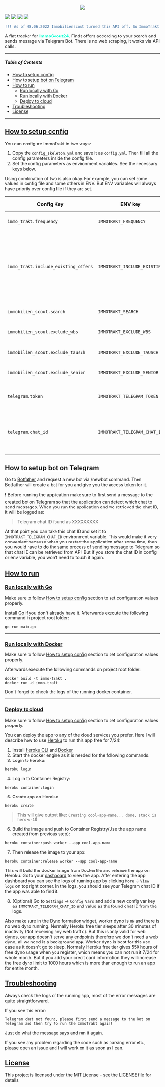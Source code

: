<p align="center">
  <img src="https://imgur.com/C1aP2p5.png">
</p>

<p align="left">
<img src="https://img.shields.io/github/license/mustafabayar/immo_trakt">
<a href="https://www.codacy.com/gh/mustafabayar/immo_trakt/dashboard?utm_source=github.com&amp;utm_medium=referral&amp;utm_content=mustafabayar/immo_trakt&amp;utm_campaign=Badge_Grade"><img src="https://app.codacy.com/project/badge/Grade/1b1ae1e6c305418d91da7c9c4c7d9adf"/></a>
<a href="http://golang.org"><img src="https://img.shields.io/badge/Made%20with-Go-1f425f.svg"/></a>
<img src="https://img.shields.io/maintenance/no/2022">
</p>

```diff
!!! As of 08.06.2022 Immobilienscout turned this API off. So ImmoTrakt does NOT work anymore.
```

A flat tracker for <span style="color:#01ffd1">**ImmoScout24**</span>. Finds offers according to your search and sends message via Telegram Bot.
There is no web scraping, it works via API calls.

---
##### Table of Contents  
-   [How to setup config](#how-to-setup-config)
-   [How to setup bot on Telegram](#how-to-setup-bot-on-telegram)
-   [How to run](#how-to-run)
    -   [Run locally with Go](#run-locally-with-go)
    -   [Run locally with Docker](#run-locally-with-docker)
    -   [Deploy to cloud](#deploy-to-cloud)
-   [Troubleshooting](#troubleshooting)
-   [License](#license)
---
## [How to setup config](#how-to-setup-config)
You can configure ImmoTrakt in two ways:
1.  Copy the `config_skeleton.yml` and save it as `config.yml`. Then fill all the config parameters inside the config file.
2.  Set the config parameters as environment variables. See the necessary keys below.

Using combination of two is also okay. For example, you can set some values in config file and some others in ENV. But ENV variables will always have priority over config file if they are set.

| Config Key | ENV key | Description | Default Value |
| ------------------------------------ | ---------------------------- | ----------- | ------------- |
| `immo_trakt.frequency` | `IMMOTRAKT_FREQUENCY` | Duration string as described in https://golang.org/pkg/time/#ParseDuration. For example ***1m*** means every 1 minute. | **1m** |
| `immo_trakt.include_existing_offers` | `IMMOTRAKT_INCLUDE_EXISTING` | `true` if you want the bot to send message for all the existing offers that fits the given search url. `false` if you want the bot to only start sending offers that are added after the app started running. For most people, use-case of this bot is to see the ***new*** offers as soon as possible, not the existing ones as you can already see them when you open the ImmoblienScout website. Therefore **false** makes more sense to not clutter your chat with tons of already existing offers. | **false** |
| `immobilien_scout.search` | `IMMOTRAKT_SEARCH` | Simply go to immobilien scout and make a search according to your criterias and then copy the final url to this config value. | None. Must be set. |
| `immobilien_scout.exclude_wbs` | `IMMOTRAKT_EXCLUDE_WBS` | `true` if you want offers that contains **WBS** keyword in the offer title to be ignored. `false` otherwise. | **false** |
| `immobilien_scout.exclude_tausch` | `IMMOTRAKT_EXCLUDE_TAUSCH` | `true` if you want offers that contains **TAUSCH** keyword in the offer title to be ignored. `false` otherwise. | **false** |
| `immobilien_scout.exclude_senior` | `IMMOTRAKT_EXCLUDE_SENIOR` | `true` if you want offers that contains **SENIOR** keyword in the offer title to be ignored. `false` otherwise. | **false** |
| `telegram.token` | `IMMOTRAKT_TELEGRAM_TOKEN` | Register a new bot with the [BotFather](https://telegram.me/BotFather). Follow the instructions and create your bot. Botfather will return bot token to access the HTTP API. | None. Must be set. |
| `telegram.chat_id` | `IMMOTRAKT_TELEGRAM_CHAT_ID` | This is the personal chat you have with the created Bot. It is okay to not know your chat ID, just leave it empty and we will try to find the correct chat ID using the token. | None. Leave it empty if you don't know. |

## [How to setup bot on Telegram](#how-to-setup-bot-on-telegram)
Go to [Botfather](https://t.me/botfather) and request a new bot via /newbot command. Then Botfather will create a bot for you and give you the access token for it.

:exclamation: Before running the application make sure to first send a message to the created bot on Telegram so that the application can detect which chat to send messages.
When you run the application and we retrieved the chat ID, it will be logged as:
> Telegram chat ID found as XXXXXXXXX

At that point you can take this chat ID and set it to `IMMOTRAKT_TELEGRAM_CHAT_ID` environment variable. This would make it very convenient because when you restart the application after some time, then you would have to do the same process of sending message to Telegram so that chat ID can be retrieved from API. But if you store the chat ID in config or env variable, you won't need to touch it again.

## [How to run](#how-to-run)

### [Run locally with Go](#run-locally-with-go)
Make sure to follow [How to setup config](#how-to-setup-config) section to set configuration values properly.

Install [Go](https://golang.org/doc/install) if you don't already have it. Afterwards execute the following command in project root folder:
```
go run main.go
```
---
### [Run locally with Docker](#run-locally-with-docker)
Make sure to follow [How to setup config](#how-to-setup-config) section to set configuration values properly.

Afterwards execute the following commands on project root folder:
```
docker build -t immo-trakt .
docker run -d immo-trakt
```
Don't forget to check the logs of the running docker container.

---
### [Deploy to cloud](#deploy-to-cloud)
Make sure to follow [How to setup config](#how-to-setup-config) section to set configuration values properly.

You can deploy the app to any of the cloud services you prefer. Here I will describe how to use [Heroku](https://www.heroku.com/pricing) to run this app free for 7/24:
1.  Install [Heroku CLI](https://devcenter.heroku.com/articles/heroku-cli) and [Docker](https://docs.docker.com/get-docker/)
2. Start the docker engine as it is needed for the following commands.
3.  Login to heroku: 
```
heroku login
```
4.  Log in to Container Registry: 
```
heroku container:login
``` 
5.  Create app on Heroku: 
```
heroku create
```
> This will give output like: `Creating cool-app-name... done, stack is heroku-18`
6.  Build the image and push to Container Registry(Use the app name created from previous step): 
```
heroku container:push worker --app cool-app-name
```
7.  Then release the image to your app: 
```
heroku container:release worker --app cool-app-name
```
This will build the docker image from Dockerfile and release the app on Heroku. Go to your [dashboard](https://dashboard.heroku.com/apps) to view the app. After entering the app dashboard you can see the logs of running app by clicking `More` -> `View logs` on top right corner.
In the logs, you should see your Telegram chat ID if the app was able to find it.

8. (Optional) Go to `Settings` -> `Config Vars` and add a new config var key as `IMMOTRAKT_TELEGRAM_CHAT_ID` and value as the found chat ID from the logs.

Also make sure in the Dyno formation widget, worker dyno is `ON` and there is no web dyno running.
Normally Heroku free tier sleeps after 30 minutes of inactivity (Not receiving any web traffic). But this is only valid for web dynos, our app doesn't serve any endpoints therefore we don't need a web dyno, all we need is a background app. Worker dyno is best for this use-case as it doesn't go to sleep. Normally Heroku free tier gives 550 hours of free dyno usage when you register, which means you can not run it 7/24 for whole month. But if you add your credit card information they will increase the free dyno limit to 1000 hours which is more than enough to run an app for entire month.

## [Troubleshooting](#troubleshooting)

Always check the logs of the running app, most of the error messages are quite straightforward.

If you see this error:

```
Telegram chat not found, please first send a message to the bot on Telegram and then try to run the ImmoTrakt again!
```

Just do what the message says and run it again.

If you see any problem regarding the code such as parsing error etc., please open an issue and I will work on it as soon as I can.

## [License](#license)
This project is licensed under the MIT License - see the [LICENSE](LICENSE) file for details
